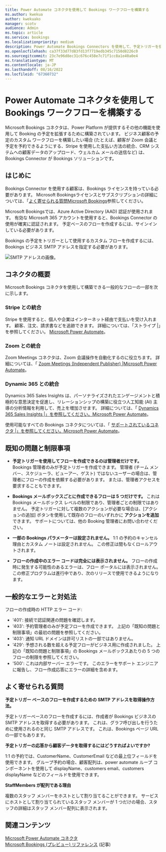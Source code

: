 ```yaml
---
title: Power Automate コネクタを使用して Bookings ワークフローを構築する
ms.author: kwekua
author: kwekuako
manager: scotv
audience: Admin
ms.topic: article
ms.service: bookings
ms.localizationpriority: medium
description: Power Automate Bookings Connectors を使用して、予定トリガーを使用してカスタム ワークフローを作成します。
ms.openlocfilehash: ca37f33d77d83fd13f7719edb345c7150d8226c0
ms.sourcegitcommit: 23c7e96d8ec31c676c458e7c71f1cc8a1e40a0e4
ms.translationtype: MT
ms.contentlocale: ja-JP
ms.lasthandoff: 08/16/2022
ms.locfileid: "67360732"
---
```

# <a name="use-power-automate-connectors-to-build-bookings-workflows"></a>Power Automate コネクタを使用して Bookings ワークフローを構築する

Microsoft Bookings コネクタは、Power Platform が提供するその他の機能を使用して Booking の予定を拡張するために構築されています。 ビジネス顧客の予定のカスタム ワークフローを構築したい場合 (たとえば、顧客が Zoom 会議と予定を予約できるようにする、Stripe を使用した支払い方法の統合、CRM システムへの顧客データのアップロード、ウェルカム メールの送信など) は、Bookings Connector が Bookings ソリューションです。

## <a name="before-you-begin"></a>はじめに

Bookings Connector を使用する顧客は、Bookings ライセンスを持っている必要があります。 Microsoft Bookingsライセンスとサブスクリプションの詳細については、「[よく寄せられる質問Microsoft Bookings](bookings-faq.yml#is-bookings-available-for-my-subscription-)参照してください。

Microsoft Bookingsでは、Azure Active Directory (AAD) 認証が使用されます。 有効な Microsoft 365 アカウントを使用すると、Bookings Connector の使用が確実に認証されます。 予定ベースのフローを作成するには、サインインしている必要があります。

Bookings の予定をトリガーとして使用するカスタム フローを作成するには、Bookings ビジネス SMTP アドレスを指定する必要があります。

![SMTP アドレスの画像。](media/bookings-teams-smtp.png)

## <a name="get-started-with-connectors"></a>コネクタの概要

Microsoft Bookings コネクタを使用して構築できる一般的なフローの一部を次に示します。

### <a name="integration-with-stripe"></a>Stripe との統合

Stripe を使用すると、個人や企業はインターネット経由で支払いを受け入れます。 顧客、注文、請求書などを追跡できます。 詳細については、「ストライプ |」を参照してください。 [Microsoft Power Automate](https://powerautomate.microsoft.com/connectors/details/shared_stripe/stripe/)。

### <a name="integration-with-zoom"></a>Zoom との統合

Zoom Meetings コネクタは、Zoom 会議操作を自動化するのに役立ちます。 詳細については、「 [Zoom Meetings (Independent Publisher) |Microsoft Power Automate](https://powerautomate.microsoft.com/connectors/details/shared_zoommeetingsip/zoom-meetings-independent-publisher/)。

### <a name="integration-with-dynamic-365"></a>Dynamic 365 との統合

Dynamics 365 Sales Insights は、パーソナライズされたエンゲージメントと積極的な意思決定を促進し、リレーションシップの構築に役立つ人工知能 (AI) 主導の分析情報を利用して、売上を増加させます。 詳細については、「 [Dynamics 365 Sales Insights |」を参照してください。Microsoft Power Automate](https://powerautomate.microsoft.com/connectors/details/shared_assistantstudio/dynamics-365-sales-insights/)。

使用可能なすべての Bookings コネクタについては、「 [サポートされているコネクタ |」を参照してください。Microsoft Power Automate](https://powerautomate.microsoft.com/connectors/)。

## <a name="known-issues-and-limitations"></a>既知の問題と制限事項

- **予定トリガーを使用してフローを作成できるのは管理者だけです。** Bookings 管理者のみが予定トリガーを作成できます。 管理者 (チーム メンバー、スケジューラ、ビューアー、ゲスト) ではないユーザーの場合は、管理者にフローの作成を依頼する必要があります。 または、管理者アクセスを要求することもできます。

- **Bookings メールボックスごとに作成できるフローは 5 つだけです。** これは Bookings メールボックス レベルの制限であり、管理者ごとの制限ではありません。 予定トリガーに対して複数のアクションが必要な場合は、[アクションの追加] ボタンを使用して既存のフローのいずれかに **アクションを追加** できます。 サポートについては、他の Booking 管理者にお問い合わせください。

- **一部の Bookings パラメーターは設定されません。** 1:1 の予約のキャンセル理由とカスタム ノートは設定されません。 この修正は間もなくロールアウトされます。

- **フローの作成中のエラー コードは完全には表示されません。** フローの作成時に発生する可能性のあるエラーは、フロー ポータルには表示されません。 この修正プログラムは進行中であり、次のリリースで使用できるようになります。

## <a name="common-errors-and-remedies"></a>一般的なエラーと対処法

フローの作成時の HTTP エラー コード:

- '401': 接続で認証関連の問題を確認します。
- '403': 予約管理者のみが予定フローを作成できます。 上記の「既知の問題と制限事項」の最初の問題を参照してください。
- '403': 通知 URL ドメインは許可リストの一部ではありません。
- '429': 予想される数を超える予定フローがビジネス用に作成されました。 上記の「既知の問題と制限事項」の Bookings メールボックスあたりの 5 つのフローの制限を参照してください。
- '500': これは内部サーバー エラーです。 このエラーをサポート エンジニアに報告し、フロー作成応答にエラーの詳細を含めます。

## <a name="frequently-asked-questions"></a>よく寄せられる質問

**予定トリガー ベースのフローを作成するための SMTP アドレスを取得操作方法。**

予定トリガーベースのフローを作成するには、作成者が Bookings ビジネスの SMTP アドレスを取得する必要があります。 これは、グラフ呼び出しを行うために使用されるのと同じ SMTP アドレスです。 これは、Bookings ページ URL の一部でもあります。

**予定トリガーの応答から顧客データを取得するにはどうすればよいですか?**

1:1 の予約では、CustomerName、CustomerEmail などの最上位フィールドを使用できます。 グループ予約の場合、顧客配列は、power automate ループ コンポーネントを使用して displayName、customers email、customers displayName などのフィールドを使用できます。

**StaffMembers が配列である理由**

複数のスタッフ メンバーをホストとして割り当てることができます。 サービスにホストとして割り当てられているスタッフ メンバーが 1 つだけの場合、スタッフの詳細はスタッフ メンバー配列に表示されます。

## <a name="related-content"></a>関連コンテンツ

[Microsoft Power Automate コネクタ](https://make.preview.powerautomate.com/connectors/shared_microsoftbookings/microsoft-bookings/)\
[Microsoft Bookings (プレビュー) リファレンス](/connectors/microsoftbookings/) (記事)